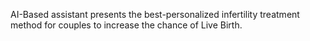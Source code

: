 AI-Based assistant presents the best-personalized infertility treatment method for couples to increase the chance of Live Birth.
